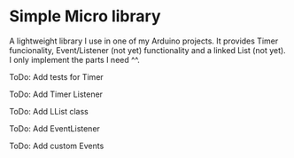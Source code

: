 # Simple Micro library

A lightweight library I use in one of my Arduino projects. It provides Timer funcionality, Event/Listener (not yet) functionality and a linked List (not yet). I only implement the parts I need ^^.

ToDo: Add tests for Timer

ToDo: Add Timer Listener

ToDo: Add LList class

ToDo: Add EventListener

ToDo: Add custom Events

